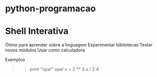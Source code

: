 # python-programacao

# Shell Interativa

Ótimo para aprender sobre a linguagem
Experimentar bibliotecas
Testar novos módulos
Usar como calculadora

Exemplos

>> print "opa!"
opa!
>> x = 2 ** 3
>> x / 2
4
>>
